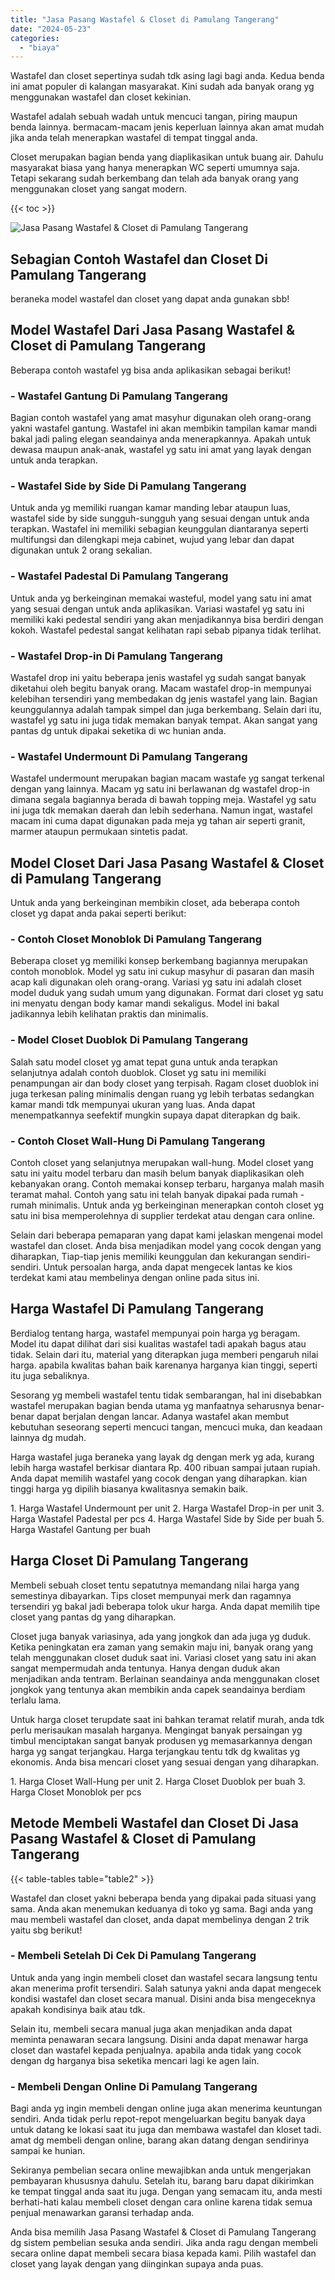 ```yaml
---
title: "Jasa Pasang Wastafel & Closet di Pamulang Tangerang"
date: "2024-05-23"
categories: 
  - "biaya"
---
```


Wastafel dan closet sepertinya sudah tdk asing lagi bagi anda. Kedua benda ini amat populer di kalangan masyarakat. Kini sudah ada banyak orang yg menggunakan wastafel dan closet kekinian.

Wastafel adalah sebuah wadah untuk mencuci tangan, piring maupun benda lainnya. bermacam-macam jenis keperluan lainnya akan amat mudah jika anda telah menerapkan wastafel di tempat tinggal anda.

Closet merupakan bagian benda yang diaplikasikan untuk buang air. Dahulu masyarakat biasa yang hanya menerapkan WC seperti umumnya saja. Tetapi sekarang sudah berkembang dan telah ada banyak orang yang menggunakan closet yang sangat modern.

{{< toc >}}

![Jasa Pasang Wastafel & Closet di Pamulang Tangerang](/images/wastafel-closet-murah53.png)

## Sebagian Contoh Wastafel dan Closet Di Pamulang Tangerang

beraneka model wastafel dan closet yang dapat anda gunakan sbb!

## Model Wastafel Dari Jasa Pasang Wastafel & Closet di Pamulang Tangerang

Beberapa contoh wastafel yg bisa anda aplikasikan sebagai berikut!

### \- Wastafel Gantung Di Pamulang Tangerang

Bagian contoh wastafel yang amat masyhur digunakan oleh orang-orang yakni wastafel gantung. Wastafel ini akan membikin tampilan kamar mandi bakal jadi paling elegan seandainya anda menerapkannya. Apakah untuk dewasa maupun anak-anak, wastafel yg satu ini amat yang layak dengan untuk anda terapkan.

### \- Wastafel Side by Side Di Pamulang Tangerang

Untuk anda yg memiliki ruangan kamar manding lebar ataupun luas, wastafel side by side sungguh-sungguh yang sesuai dengan untuk anda terapkan. Wastafel ini memiliki sebagian keunggulan diantaranya seperti multifungsi dan dilengkapi meja cabinet, wujud yang lebar dan dapat digunakan untuk 2 orang sekalian.

### \- Wastafel Padestal Di Pamulang Tangerang

Untuk anda yg berkeinginan memakai wasteful, model yang satu ini amat yang sesuai dengan untuk anda aplikasikan. Variasi wastafel yg satu ini memiliki kaki pedestal sendiri yang akan menjadikannya bisa berdiri dengan kokoh. Wastafel pedestal sangat kelihatan rapi sebab pipanya tidak terlihat.

### \- Wastafel Drop-in Di Pamulang Tangerang

Wastafel drop ini yaitu beberapa jenis wastafel yg sudah sangat banyak diketahui oleh begitu banyak orang. Macam wastafel drop-in mempunyai kelebihan tersendiri yang membedakan dg jenis wastafel yang lain. Bagian keunggulannya adalah tampak simpel dan juga berkembang. Selain dari itu, wastafel yg satu ini juga tidak memakan banyak tempat. Akan sangat yang pantas dg untuk dipakai seketika di wc hunian anda.

### \- Wastafel Undermount Di Pamulang Tangerang

Wastafel undermount merupakan bagian macam wastafe yg sangat terkenal dengan yang lainnya. Macam yg satu ini berlawanan dg wastafel drop-in dimana segala bagiannya berada di bawah topping meja. Wastafel yg satu ini juga tdk memakan daerah dan lebih sederhana. Namun ingat, wastafel macam ini cuma dapat digunakan pada meja yg tahan air seperti granit, marmer ataupun permukaan sintetis padat.

## Model Closet Dari Jasa Pasang Wastafel & Closet di Pamulang Tangerang

Untuk anda yang berkeinginan membikin closet, ada beberapa contoh closet yg dapat anda pakai seperti berikut:

### \- Contoh Closet Monoblok Di Pamulang Tangerang

Beberapa closet yg memiliki konsep berkembang bagiannya merupakan contoh monoblok. Model yg satu ini cukup masyhur di pasaran dan masih acap kali digunakan oleh orang-orang. Variasi yg satu ini adalah closet model duduk yang sudah umum yang digunakan. Format dari closet yg satu ini menyatu dengan body kamar mandi sekaligus. Model ini bakal jadikannya lebih kelihatan praktis dan minimalis.

### \- Model Closet Duoblok Di Pamulang Tangerang

Salah satu model closet yg amat tepat guna untuk anda terapkan selanjutnya adalah contoh duoblok. Closet yg satu ini memiliki penampungan air dan body closet yang terpisah. Ragam closet duoblok ini juga terkesan paling minimalis dengan ruang yg lebih terbatas sedangkan kamar mandi tdk mempunyai ukuran yang luas. Anda dapat menempatkannya seefektif mungkin supaya dapat diterapkan dg baik.

### \- Contoh Closet Wall-Hung Di Pamulang Tangerang

Contoh closet yang selanjutnya merupakan wall-hung. Model closet yang satu ini yaitu model terbaru dan masih belum banyak diaplikasikan oleh kebanyakan orang. Contoh memakai konsep terbaru, harganya malah masih teramat mahal. Contoh yang satu ini telah banyak dipakai pada rumah - rumah minimalis. Untuk anda yg berkeinginan menerapkan contoh closet yg satu ini bisa memperolehnya di supplier terdekat atau dengan cara online.

Selain dari beberapa pemaparan yang dapat kami jelaskan mengenai model wastafel dan closet. Anda bisa menjadikan model yang cocok dengan yang diharapkan, Tiap-tiap jenis memiliki keunggulan dan kekurangan sendiri-sendiri. Untuk persoalan harga, anda dapat mengecek lantas ke kios terdekat kami atau membelinya dengan online pada situs ini.

## Harga Wastafel Di Pamulang Tangerang

Berdialog tentang harga, wastafel mempunyai poin harga yg beragam. Model itu dapat dilihat dari sisi kualitas wastafel tadi apakah bagus atau tidak. Selain dari itu, material yang diterapkan juga memberi pengaruh nilai harga. apabila kwalitas bahan baik karenanya harganya kian tinggi, seperti itu juga sebaliknya.

Sesorang yg membeli wastafel tentu tidak sembarangan, hal ini disebabkan wastafel merupakan bagian benda utama yg manfaatnya seharusnya benar-benar dapat berjalan dengan lancar. Adanya wastafel akan membut kebutuhan seseorang seperti mencuci tangan, mencuci muka, dan keadaan lainnya dg mudah.

Harga wastafel juga beraneka yang layak dg dengan merk yg ada, kurang lebih harga wastafel berkisar diantara Rp. 400 ribuan sampai jutaan rupiah. Anda dapat memilih wastafel yang cocok dengan yang diharapkan. kian tinggi harga yg dipilih biasanya kwalitasnya semakin baik.

1\. Harga Wastafel Undermount per unit 2. Harga Wastafel Drop-in per unit 3. Harga Wastafel Padestal per pcs 4. Harga Wastafel Side by Side per buah 5. Harga Wastafel Gantung per buah

## Harga Closet Di Pamulang Tangerang

Membeli sebuah closet tentu sepatutnya memandang nilai harga yang semestinya dibayarkan. Tips closet mempunyai merk dan ragamnya tersendiri yg bakal jadi beberapa tolok ukur harga. Anda dapat memilih tipe closet yang pantas dg yang diharapkan.

Closet juga banyak variasinya, ada yang jongkok dan ada juga yg duduk. Ketika peningkatan era zaman yang semakin maju ini, banyak orang yang telah menggunakan closet duduk saat ini. Variasi closet yang satu ini akan sangat mempermudah anda tentunya. Hanya dengan duduk akan menjadikan anda tentram. Berlainan seandainya anda menggunakan closet jongkok yang tentunya akan membikin anda capek seandainya berdiam terlalu lama.

Untuk harga closet terupdate saat ini bahkan teramat relatif murah, anda tdk perlu merisaukan masalah harganya. Mengingat banyak persaingan yg timbul menciptakan sangat banyak produsen yg memasarkannya dengan harga yg sangat terjangkau. Harga terjangkau tentu tdk dg kwalitas yg ekonomis. Anda bisa mencari closet yang sesuai dengan yang diharapkan.

1\. Harga Closet Wall-Hung per unit 2. Harga Closet Duoblok per buah 3. Harga Closet Monoblok per pcs

## Metode Membeli Wastafel dan Closet Di Jasa Pasang Wastafel & Closet di Pamulang Tangerang

{{< table-tables table="table2" >}}

Wastafel dan closet yakni beberapa benda yang dipakai pada situasi yang sama. Anda akan menemukan keduanya di toko yg sama. Bagi anda yang mau membeli wastafel dan closet, anda dapat membelinya dengan 2 trik yaitu sbg berikut!

### \- Membeli Setelah Di Cek Di Pamulang Tangerang

Untuk anda yang ingin membeli closet dan wastafel secara langsung tentu akan menerima profit tersendiri. Salah satunya yakni anda dapat mengecek kondisi wastafel dan closet secara manual. Disini anda bisa mengeceknya apakah kondisinya baik atau tdk.

Selain itu, membeli secara manual juga akan menjadikan anda dapat meminta penawaran secara langsung. Disini anda dapat menawar harga closet dan wastafel kepada penjualnya. apabila anda tidak yang cocok dengan dg harganya bisa seketika mencari lagi ke agen lain.

### \- Membeli Dengan Online Di Pamulang Tangerang

Bagi anda yg ingin membeli dengan online juga akan menerima keuntungan sendiri. Anda tidak perlu repot-repot mengeluarkan begitu banyak daya untuk datang ke lokasi saat itu juga dan membawa wastafel dan kloset tadi. amat dg membeli dengan online, barang akan datang dengan sendirinya sampai ke hunian.

Sekiranya pembelian secara online mewajibkan anda untuk mengerjakan pembayaran khususnya dahulu. Setelah itu, barang baru dapat dikirimkan ke tempat tinggal anda saat itu juga. Dengan yang semacam itu, anda mesti berhati-hati kalau membeli closet dengan cara online karena tidak semua penjual menawarkan garansi terhadap anda.

Anda bisa memilih Jasa Pasang Wastafel & Closet di Pamulang Tangerang dg sistem pembelian sesuka anda sendiri. Jika anda ragu dengan membeli secara online dapat membeli secara biasa kepada kami. Pilih wastafel dan closet yang layak dengan yang diinginkan supaya anda puas.
